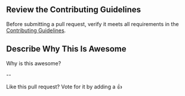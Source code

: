 ## Review the Contributing Guidelines

Before submitting a pull request, verify it meets all requirements in the [Contributing Guidelines](https://github.com/kmcquade/awesome-azure/blob/master/CONTRIBUTING.md).

## Describe Why This Is Awesome

Why is this awesome?

--

Like this pull request?  Vote for it by adding a :+1:
